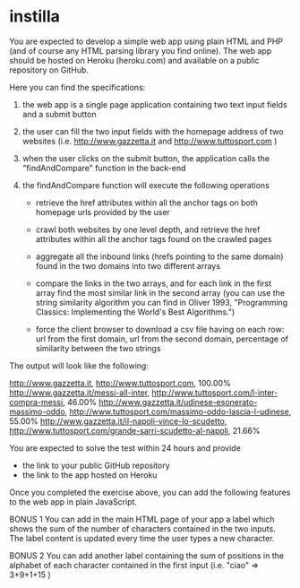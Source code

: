 # instilla

You are expected to develop a simple web app using plain HTML and PHP (and of course any HTML parsing library you find online). The web app should be hosted on Heroku (heroku.com) and available on a public repository on GitHub.

Here you can find the specifications:

1) the web app is a single page application containing two text input fields and a submit button

2) the user can fill the two input fields with the homepage address of two websites (i.e. http://www.gazzetta.it and http://www.tuttosport.com )

3) when the user clicks on the submit button, the application calls the "findAndCompare" function in the back-end

4) the findAndCompare function will execute the following operations

	- retrieve the href attributes within all the anchor tags on both homepage urls provided by the user

	- crawl both websites by one level depth, and retrieve the href attributes within all the anchor tags found on the crawled pages

	- aggregate all the inbound links (hrefs pointing to the same domain) found in the two domains into two different arrays

	- compare the links in the two arrays, and for each link in the first array find the most similar link in the second array (you can use the string similarity algorithm you can find in Oliver 1993, "Programming Classics: Implementing the World's Best Algorithms.")

	- force the client browser to download a csv file having on each row: 
	url from the first domain, url from the second domain, percentage of similarity between the two strings


The output will look like the following:

http://www.gazzetta.it, http://www.tuttosport.com, 100.00%
http://www.gazzetta.it/messi-all-inter, http://www.tuttosport.com/l-inter-compra-messi, 46.00%
http://www.gazzetta.it/udinese-esonerato-massimo-oddo, http://www.tuttosport.com/massimo-oddo-lascia-l-udinese, 55.00%
http://www.gazzetta.it/il-napoli-vince-lo-scudetto, http://www.tuttosport.com/grande-sarri-scudetto-al-napoli, 21.66%

 
You are expected to solve the test within 24 hours and provide 
- the link to your public GitHub repository
- the link to the app hosted on Heroku


Once you completed the exercise above, you can add the following features to the web app in plain JavaScript.

BONUS 1
You can add in the main HTML page of your app a label which shows the sum of the number of characters contained in the two inputs. The label content is updated every time the user types a new character.

BONUS 2
You can add another label containing the sum of positions in the alphabet of each character contained in the first input (i.e. "ciao" => 3+9+1+15 )
